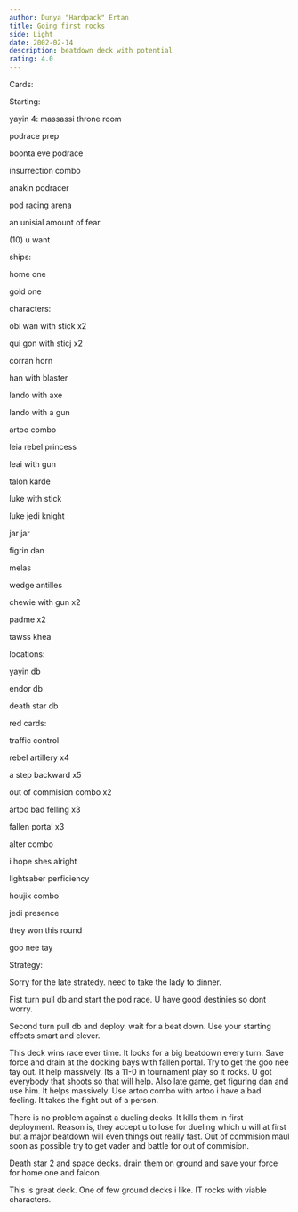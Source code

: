 ```yaml
---
author: Dunya "Hardpack" Ertan
title: Going first rocks
side: Light
date: 2002-02-14
description: beatdown deck with potential
rating: 4.0
---
```

Cards: 

Starting:

yayin 4: massassi throne room
podrace prep
boonta eve podrace
insurrection combo
anakin podracer
pod racing arena
an unisial amount of fear
(10) u want

ships:
home one
gold one


characters:
obi wan with stick x2
qui gon with sticj x2
corran horn
han with blaster
lando with axe
lando with a gun
artoo combo
leia rebel princess
leai with gun
talon karde
luke with stick
luke jedi knight
jar jar
figrin dan
melas
wedge antilles
chewie with gun x2
padme x2
tawss khea

locations:
yayin db
endor db
death star db

red cards:
traffic control
rebel artillery x4
a step backward x5
out of commision combo x2
artoo bad felling x3
fallen portal x3
alter combo 
i hope shes alright
lightsaber perficiency
houjix combo
jedi presence
they won this round
goo nee tay




Strategy: 

Sorry for the late stratedy. need to take the lady to dinner.

Fist turn pull db and start the pod race. U have good destinies so dont worry.

Second turn pull db and deploy. wait for a beat down. Use your starting effects smart and clever. 

This deck wins race ever time. It looks for a big beatdown every turn. Save force and drain at the docking bays with fallen portal. Try to get the goo nee tay out. It help massively. Its a 11-0 in tournament play so it rocks. U got everybody that shoots so that will help. Also late game, get figuring dan and use him. It helps massively. Use artoo combo with artoo i have a bad feeling. It takes the fight out of a person.

There is no problem against a dueling decks. It kills them in first deployment. Reason is, they accept u to lose for dueling which u will at first but a major beatdown will even things out really fast. Out of commision maul soon as possible try to get vader and battle for out of commision.

Death star 2 and space decks. drain them on ground and save your force for home one and falcon. 

This is great deck. One of few ground decks i like. IT rocks with viable characters. 
